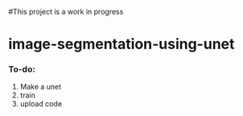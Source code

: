#This project is a work in progress
# image-segmentation-using-unet

### To-do:
1. Make a unet
2. train
3. upload code
